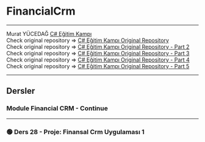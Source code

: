 # FinancialCrm       


---

Murat YÜCEDAĞ [C# Eğitim Kampı](https://www.youtube.com/playlist?list=PLKnjBHu2xXNPmFMvGKVHA_ijjrgUyNIXr)     
Check original repository => [C# Eğitim Kampı Original Repository](https://github.com/MuratYucedag/CSharpEgitimKampi)    
Check original repository => [C# Eğitim Kampı Original Repository - Part 2](https://github.com/MuratYucedag/CSharpEgitimKampi301)    
Check original repository => [C# Eğitim Kampı Original Repository - Part 3](https://github.com/MuratYucedag/CSharpEgitimKampi501)    
Check original repository => [C# Eğitim Kampı Original Repository - Part 4](https://github.com/MuratYucedag/CSharpEgitimKampi601)    
Check original repository => [C# Eğitim Kampı Original Repository - Part 5](https://github.com/MuratYucedag/MyFinancialCrm)    

---


## Dersler
### Module Financial CRM - Continue    
---    

### :green_circle: Ders 28 - Proje: Finansal Crm Uygulaması 1
